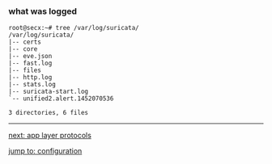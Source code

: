 ### what was logged

```
root@secx:~# tree /var/log/suricata/
/var/log/suricata/
|-- certs
|-- core
|-- eve.json
|-- fast.log
|-- files
|-- http.log
|-- stats.log
|-- suricata-start.log
`-- unified2.alert.1452070536

3 directories, 6 files
```
----

[next: app layer protocols](/suricata/day_intro/AppProtos.md)

[jump to: configuration](/suricata/day_intro/BasicConf.md)

